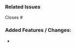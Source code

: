 <!-- Link task issue using the "Closes" keyword. Example: Closes #54 -->
### Related Issues
Closes #

<!-- List the features or changes made in this PR. Use bullet points for clarity. -->
### Added Features / Changes:
- 
